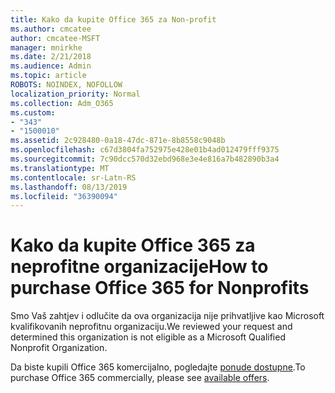 ```yaml
---
title: Kako da kupite Office 365 za Non-profit
ms.author: cmcatee
author: cmcatee-MSFT
manager: mnirkhe
ms.date: 2/21/2018
ms.audience: Admin
ms.topic: article
ROBOTS: NOINDEX, NOFOLLOW
localization_priority: Normal
ms.collection: Adm_O365
ms.custom:
- "343"
- "1500010"
ms.assetid: 2c928480-0a18-47dc-871e-8b8558c9048b
ms.openlocfilehash: c67d3804fa752975e428e01b4ad012479fff9375
ms.sourcegitcommit: 7c90dcc570d32ebd968e3e4e816a7b482890b3a4
ms.translationtype: MT
ms.contentlocale: sr-Latn-RS
ms.lasthandoff: 08/13/2019
ms.locfileid: "36390094"
---
```

# <a name="how-to-purchase-office-365-for-nonprofits"></a><span data-ttu-id="1d4f4-102">Kako da kupite Office 365 za neprofitne organizacije</span><span class="sxs-lookup"><span data-stu-id="1d4f4-102">How to purchase Office 365 for Nonprofits</span></span>

<span data-ttu-id="1d4f4-103">Smo Vaš zahtjev i odlučite da ova organizacija nije prihvatljive kao Microsoft kvalifikovanih neprofitnu organizaciju.</span><span class="sxs-lookup"><span data-stu-id="1d4f4-103">We reviewed your request and determined this organization is not eligible as a Microsoft Qualified Nonprofit Organization.</span></span>
  
<span data-ttu-id="1d4f4-104">Da biste kupili Office 365 komercijalno, pogledajte [ponude dostupne](https://portal.office.com/AdminPortal/Home).</span><span class="sxs-lookup"><span data-stu-id="1d4f4-104">To purchase Office 365 commercially, please see [available offers](https://portal.office.com/AdminPortal/Home).</span></span>